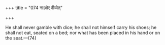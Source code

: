 +++
title = "074 नाऽक्षैर् दीव्येत्"

+++

He shall never gamble with dice; he shall not himself carry his shoes; he shall not eat, seated on a bed; nor what has been placed in his hand or on the seat.—(74)